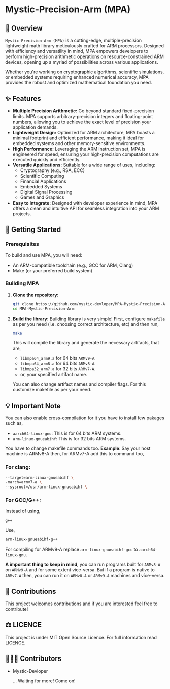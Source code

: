 # Mystic-Precision-Arm (MPA)

## 🌟 Overview

`Mystic-Precision-Arm (MPA)` is a cutting-edge, multiple-precision lightweight math library meticulously crafted for ARM processors. Designed with efficiency and versatility in mind, MPA empowers developers to perform high-precision arithmetic operations on resource-constrained ARM devices, opening up a myriad of possibilities across various applications.

Whether you're working on cryptographic algorithms, scientific simulations, or embedded systems requiring enhanced numerical accuracy, MPA provides the robust and optimized mathematical foundation you need.

## ✨ Features

* **Multiple Precision Arithmetic:** Go beyond standard fixed-precision limits. MPA supports arbitrary-precision integers and floating-point numbers, allowing you to achieve the exact level of precision your application demands.
* **Lightweight Design:** Optimized for ARM architecture, MPA boasts a minimal footprint and efficient performance, making it ideal for embedded systems and other memory-sensitive environments.
* **High Performance:** Leveraging the ARM instruction set, MPA is engineered for speed, ensuring your high-precision computations are executed quickly and efficiently.
* **Versatile Applications:** Suitable for a wide range of uses, including:
    * Cryptography (e.g., RSA, ECC)
    * Scientific Computing
    * Financial Applications
    * Embedded Systems
    * Digital Signal Processing
    * Games and Graphics
* **Easy to Integrate:** Designed with developer experience in mind, MPA offers a clean and intuitive API for seamless integration into your ARM projects.

## 🚀 Getting Started

### Prerequisites

To build and use MPA, you will need:

* An ARM-compatible toolchain (e.g., GCC for ARM, Clang)
* Make (or your preferred build system)

### Building MPA

1.  **Clone the repository:**
    ```bash
    git clone https://github.com/mystic-devloper/MPA-Mystic-Precision-Arm.git
    cd MPA-Mystic-Precision-Arm
    ```
2.  **Build the library:**
    Building library is very simple! First, configure `makefile` as per you need (i.e. choosing correct architecture, etc) and then run,
    ```bash
    make
    ```
    This will compile the library and generate the necessary artifacts, that are,
    * `libmpa64_arm9.a` for 64 bits `ARMv9-A`.
    * `libmpa64_arm8.a` for 64 bits `ARMv8-A`.
    * `libmpa32_arm7.a` for 32 bits `ARMv7-A`.
    * or, your specified artifact name.

    You can also change artifact names and compiler flags. For this customize makefile as per your need.

## 💡 Important Note
You can also enable cross-compilation for it you have to install few pakages such as,
  
  * `aarch64-linux-gnu`: This is for 64 bits ARM systems.
  * `arm-linux-gnueabihf`: This is for 32 bits ARM systems.

You have to change makefile commands too.
**Example**: Say your host machine is ARMv8-A then, for ARMv7-A add this to command too,
  ### For clang: 
  ```bash
  --target=arm-linux-gnueabihf \
  -march=armv7-a \
  --sysroot=/usr/arm-linux-gnueabihf \
  ```
  
  ### For GCC/G++:
  Instead of using,
  ```bash
  g++
  ```
  Use,
  ```bash
  arm-linux-gnueabihf-g++
  ```
  
  For compiling for ARMv9-A replace `arm-linux-gnueabihf-gcc` to `aarch64-linux-gnu`.

**A important thing to keep in mind**, you can run programs built for `ARMv8-A` on `ARMv9-A` and for some extent vice-versa. But if a program is native to `ARMv7-A` then, you can run it on `ARMv8-A` or `ARMv9-A` machines and vice-versa.

## 🤝 Contributions
This project welcomes contributions and if you are interested feel free to contribute!

## ⚖️ LICENCE
This project is under MIT Open Source Licence. For full information read LICENCE.

## 🧑‍🤝‍🧑 Contributors
* Mystic-Devloper

  ... Waiting for more! Come on!
